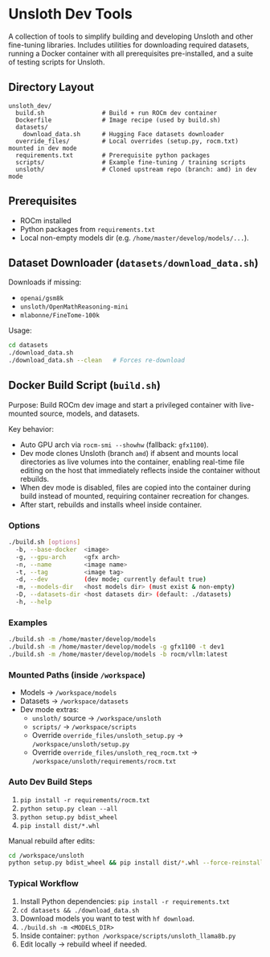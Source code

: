 # Unsloth Dev Tools
A collection of tools to simplify building and developing Unsloth and other fine-tuning libraries. Includes utilities for downloading required datasets, running a Docker container with all prerequisites pre-installed, and a suite of testing scripts for Unsloth.
## Directory Layout
```
unsloth_dev/
  build.sh                # Build + run ROCm dev container
  Dockerfile              # Image recipe (used by build.sh)
  datasets/
    download_data.sh      # Hugging Face datasets downloader
  override_files/         # Local overrides (setup.py, rocm.txt) mounted in dev mode
  requirements.txt        # Prerequisite python packages
  scripts/                # Example fine‑tuning / training scripts
  unsloth/                # Cloned upstream repo (branch: amd) in dev mode
```

## Prerequisites
- ROCm installed
- Python packages from `requirements.txt`
- Local non-empty models dir (e.g. `/home/master/develop/models/...`).

## Dataset Downloader (`datasets/download_data.sh`)
Downloads if missing:
- `openai/gsm8k`
- `unsloth/OpenMathReasoning-mini`
- `mlabonne/FineTome-100k`

Usage:
```bash
cd datasets
./download_data.sh
./download_data.sh --clean   # Forces re-download
```

## Docker Build Script (`build.sh`)
Purpose: Build ROCm dev image and start a privileged container with live-mounted source, models, and datasets.

Key behavior:
- Auto GPU arch via `rocm-smi --showhw` (fallback: `gfx1100`).
- Dev mode clones Unsloth (branch `amd`) if absent and mounts local directories as live volumes into the container, enabling real-time file editing on the host that immediately reflects inside the container without rebuilds.
- When dev mode is disabled, files are copied into the container during build instead of mounted, requiring container recreation for changes.
- After start, rebuilds and installs wheel inside container.

### Options
```bash
./build.sh [options]
  -b, --base-docker  <image>
  -g, --gpu-arch     <gfx arch>
  -n, --name         <image name>
  -t, --tag          <image tag>
  -d, --dev          (dev mode; currently default true)
  -m, --models-dir   <host models dir> (must exist & non-empty)
  -D, --datasets-dir <host datasets dir> (default: ./datasets)
  -h, --help
```

### Examples
```bash
./build.sh -m /home/master/develop/models
./build.sh -m /home/master/develop/models -g gfx1100 -t dev1
./build.sh -m /home/master/develop/models -b rocm/vllm:latest
```

### Mounted Paths (inside `/workspace`)
- Models → `/workspace/models`
- Datasets → `/workspace/datasets`
- Dev mode extras:
  - `unsloth/` source → `/workspace/unsloth`
  - `scripts/` → `/workspace/scripts`
  - Override `override_files/unsloth_setup.py` → `/workspace/unsloth/setup.py`
  - Override `override_files/unsloth_req_rocm.txt` → `/workspace/unsloth/requirements/rocm.txt`

### Auto Dev Build Steps
1. `pip install -r requirements/rocm.txt`
2. `python setup.py clean --all`
3. `python setup.py bdist_wheel`
4. `pip install dist/*.whl`

Manual rebuild after edits:
```bash
cd /workspace/unsloth
python setup.py bdist_wheel && pip install dist/*.whl --force-reinstall
```

### Typical Workflow
1. Install Python dependencies: `pip install -r requirements.txt`
2. `cd datasets && ./download_data.sh`
3. Download models you want to test with `hf download`.
4. `./build.sh -m <MODELS_DIR>`
5. Inside container: `python /workspace/scripts/unsloth_llama8b.py`
6. Edit locally → rebuild wheel if needed.
